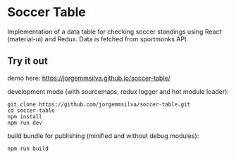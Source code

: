 # Soccer Table

Implementation of a data table for checking soccer standings using React (material-ui) and Redux. Data is fetched from sportmonks API.

## Try it out

demo here: https://jorgemmsilva.github.io/soccer-table/

development mode (with sourcemaps, redux logger and hot module loader):
```
git clone https://github.com/jorgemmsilva/soccer-table.git
cd soccer-table
npm install
npm run dev
```

build bundle for publishing (minified and without debug modules):
```
npm run build
```
